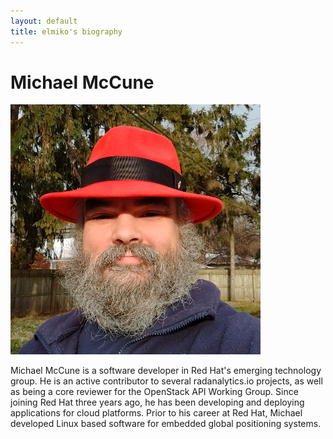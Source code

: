 ```yaml
---
layout: default
title: elmiko's biography
---
```


<h1>Michael McCune</h1>
<img src="/img/headshot_400x400.png">
<p>
Michael McCune is a software developer in Red Hat's emerging technology
group. He is an active contributor to several radanalytics.io projects, as
well as being a core reviewer for the OpenStack API Working Group. Since
joining Red Hat three years ago, he has been developing and deploying
applications for cloud platforms. Prior to his career at Red Hat,  Michael
developed Linux based software for embedded global positioning systems.
</p>
